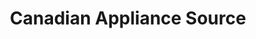 ---
title: "Canadian Appliance Source"
url: /coquitlam/canadian-appliance-source/
shop: appliance
---